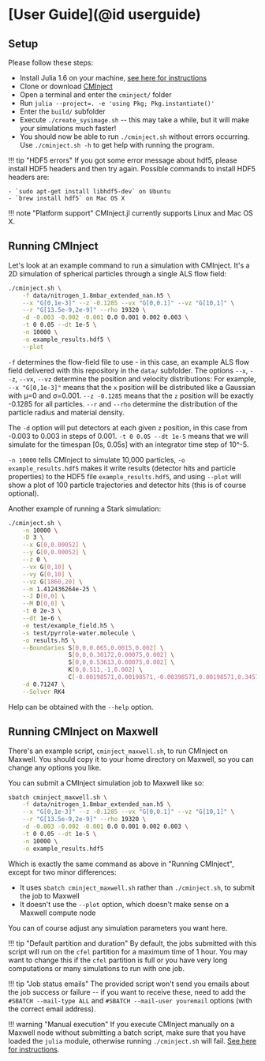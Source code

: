 # [User Guide](@id userguide)

## Setup

Please follow these steps:

- Install Julia 1.6 on your machine, [see here for instructions](https://julialang.org/downloads/)
- Clone or download [CMInject](https://github.com/CFEL-CMI/cminject)
- Open a terminal and enter the `cminject/` folder
- Run `julia --project=. -e 'using Pkg; Pkg.instantiate()'`
- Enter the `build/` subfolder
- Execute `./create_sysimage.sh` -- this may take a while, but it will make your simulations much faster!
- You should now be able to run `./cminject.sh` without errors occurring. Use `./cminject.sh -h` to get help with running the program.

!!! tip "HDF5 errors"
    If you got some error message about hdf5, please install HDF5 headers and then try again.
    Possible commands to install HDF5 headers are:

    - `sudo apt-get install libhdf5-dev` on Ubuntu
    - `brew install hdf5` on Mac OS X

!!! note "Platform support"
    CMInject.jl currently supports Linux and Mac OS X.

## Running CMInject

Let's look at an example command to run a simulation with CMInject. It's a 2D simulation of spherical particles through a single ALS flow field:

```bash
./cminject.sh \
    -f data/nitrogen_1.8mbar_extended_nan.h5 \
    --x "G[0,1e-3]" --z -0.1285 --vx "G[0,0.1]" --vz "G[10,1]" \
    --r "G[13.5e-9,2e-9]" --rho 19320 \
    -d -0.003 -0.002 -0.001 0.0 0.001 0.002 0.003 \
    -t 0 0.05 --dt 1e-5 \
    -n 10000 \
    -o example_results.hdf5 \
    --plot
```
`-f` determines the flow-field file to use - in this case, an example ALS flow field delivered with this repository in the `data/` subfolder. The options `--x`, `--z`, `--vx`, `--vz` determine the position and velocity distributions: For example, `--x "G[0,1e-3]"` means that the `x` position will be distributed like a Gaussian with µ=0 and σ=0.001. `--z -0.1285` means that the `z` position will be exactly -0.1285 for all particles. `--r` and `--rho` determine the distribution of the particle radius and material density.

The `-d` option will put detectors at each given `z` position, in this case from -0.003 to 0.003 in steps of 0.001. `-t 0 0.05 --dt 1e-5` means that we will simulate for the timespan [0s, 0.05s] with an integrator time step of 10^-5.

`-n 10000` tells CMInject to simulate 10,000 particles, `-o example_results.hdf5` makes it write results (detector hits and particle properties) to the HDF5 file `example_results.hdf5`, and using `--plot` will show a plot of 100 particle trajectories and detector hits (this is of course optional).

Another example of running a Stark simulation:

```bash
./cminject.sh \
    -n 10000 \
    -D 3 \
    --x G[0,0.00052] \
    --y G[0,0.00052] \
    --z 0 \
    --vx G[0,10] \
    --vy G[0,10] \
    --vz G[1860,20] \
    --m 1.412436264e-25 \
    --J D[0,0] \
    --M D[0,0] \
    -t 0 2e-3 \
    --dt 1e-6 \
    -e test/example_field.h5 \
    -s test/pyrrole-water.molecule \
    -o results.h5 \
    --Boundaries S[0,0,0.065,0.0015,0.002] \
                 S[0,0,0.30172,0.00075,0.002] \
                 S[0,0,0.53613,0.00075,0.002] \
                 K[0,0.511,-1,0.002] \
                 C[-0.00198571,0.00198571,-0.00398571,0.00198571,0.34572,0.49972,0.002] \
    -d 0.71247 \
    --Solver RK4
```

Help can be obtained with the `--help` option.

## Running CMInject on Maxwell

There's an example script, `cminject_maxwell.sh`, to run CMInject on Maxwell. You should copy it to your home directory on Maxwell, so you can change any options you like.

You can submit a CMInject simulation job to Maxwell like so:

```bash
sbatch cminject_maxwell.sh \
    -f data/nitrogen_1.8mbar_extended_nan.h5 \
    --x "G[0,1e-3]" --z -0.1285 --vx "G[0,0.1]" --vz "G[10,1]" \
    --r "G[13.5e-9,2e-9]" --rho 19320 \
    -d -0.003 -0.002 -0.001 0.0 0.001 0.002 0.003 \
    -t 0 0.05 --dt 1e-5 \
    -n 10000 \
    -o example_results.hdf5
```

Which is exactly the same command as above in "Running CMInject", except for two minor differences:

- It uses `sbatch cminject_maxwell.sh` rather than `./cminject.sh`, to submit the job to Maxwell
- It doesn't use the `--plot` option, which doesn't make sense on a Maxwell compute node

You can of course adjust any simulation parameters you want here.

!!! tip "Default partition and duration"
    By default, the jobs submitted with this script will run on the `cfel` partition for a maximum time of 1 hour. You may want to change this if the `cfel` partition is full or you have very long computations or many simulations to run with one job.

!!! tip "Job status emails"
    The provided script won't send you emails about the job success or failure -- if you want to receive these, need to add the `#SBATCH --mail-type ALL` and `#SBATCH --mail-user youremail` options (with the correct email address).

!!! warning "Manual execution"
    If you execute CMInject manually on a Maxwell node without submitting a batch script, make sure that you have loaded the `julia` module, otherwise running `./cminject.sh` will fail. [See here for instructions](https://confluence.desy.de/display/IS/2020/06/24/Julia+on+Maxwell).

